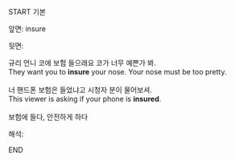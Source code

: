 START
기본

앞면:
insure


뒷면:
<div><div>규리 언니 코에 보험 들으래요 코가 너무 예쁜가 봐.</div></div><div><div>They want you to <strong>insure</strong> your nose. Your nose must be too pretty.<br><br><div><div>너 핸드폰 보험은 들었냐고 시청자 분이 물어보셔.</div></div><div><div>This viewer is asking if your phone is <strong>insured</strong>.<br><br>보험에 들다, 안전하게 하다</div></div></div></div>


해석:

END